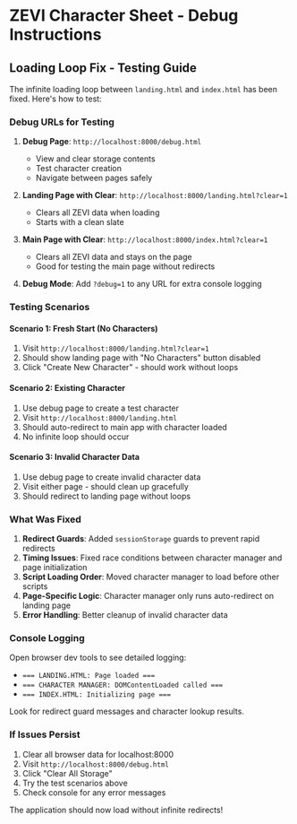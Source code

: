 # ZEVI Character Sheet - Debug Instructions

## Loading Loop Fix - Testing Guide

The infinite loading loop between `landing.html` and `index.html` has been fixed. Here's how to test:

### Debug URLs for Testing

1. **Debug Page**: `http://localhost:8000/debug.html`
   - View and clear storage contents
   - Test character creation
   - Navigate between pages safely

2. **Landing Page with Clear**: `http://localhost:8000/landing.html?clear=1`
   - Clears all ZEVI data when loading
   - Starts with a clean slate

3. **Main Page with Clear**: `http://localhost:8000/index.html?clear=1`
   - Clears all ZEVI data and stays on the page
   - Good for testing the main page without redirects

4. **Debug Mode**: Add `?debug=1` to any URL for extra console logging

### Testing Scenarios

#### Scenario 1: Fresh Start (No Characters)
1. Visit `http://localhost:8000/landing.html?clear=1`
2. Should show landing page with "No Characters" button disabled
3. Click "Create New Character" - should work without loops

#### Scenario 2: Existing Character
1. Use debug page to create a test character
2. Visit `http://localhost:8000/landing.html`
3. Should auto-redirect to main app with character loaded
4. No infinite loop should occur

#### Scenario 3: Invalid Character Data
1. Use debug page to create invalid character data
2. Visit either page - should clean up gracefully
3. Should redirect to landing page without loops

### What Was Fixed

1. **Redirect Guards**: Added `sessionStorage` guards to prevent rapid redirects
2. **Timing Issues**: Fixed race conditions between character manager and page initialization
3. **Script Loading Order**: Moved character manager to load before other scripts
4. **Page-Specific Logic**: Character manager only runs auto-redirect on landing page
5. **Error Handling**: Better cleanup of invalid character data

### Console Logging

Open browser dev tools to see detailed logging:
- `=== LANDING.HTML: Page loaded ===`
- `=== CHARACTER MANAGER: DOMContentLoaded called ===`
- `=== INDEX.HTML: Initializing page ===`

Look for redirect guard messages and character lookup results.

### If Issues Persist

1. Clear all browser data for localhost:8000
2. Visit `http://localhost:8000/debug.html`
3. Click "Clear All Storage"
4. Try the test scenarios above
5. Check console for any error messages

The application should now load without infinite redirects!